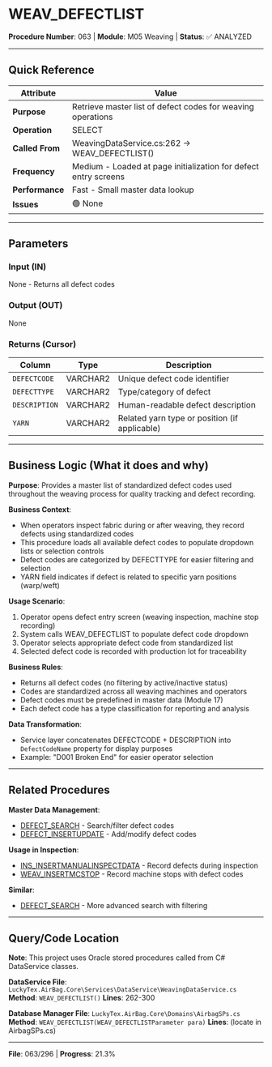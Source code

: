 # WEAV_DEFECTLIST

**Procedure Number**: 063 | **Module**: M05 Weaving | **Status**: ✅ ANALYZED

---

## Quick Reference

| Attribute | Value |
|-----------|-------|
| **Purpose** | Retrieve master list of defect codes for weaving operations |
| **Operation** | SELECT |
| **Called From** | WeavingDataService.cs:262 → WEAV_DEFECTLIST() |
| **Frequency** | Medium - Loaded at page initialization for defect entry screens |
| **Performance** | Fast - Small master data lookup |
| **Issues** | 🟢 None |

---

## Parameters

### Input (IN)

None - Returns all defect codes

### Output (OUT)

None

### Returns (Cursor)

| Column | Type | Description |
|--------|------|-------------|
| `DEFECTCODE` | VARCHAR2 | Unique defect code identifier |
| `DEFECTTYPE` | VARCHAR2 | Type/category of defect |
| `DESCRIPTION` | VARCHAR2 | Human-readable defect description |
| `YARN` | VARCHAR2 | Related yarn type or position (if applicable) |

---

## Business Logic (What it does and why)

**Purpose**: Provides a master list of standardized defect codes used throughout the weaving process for quality tracking and defect recording.

**Business Context**:
- When operators inspect fabric during or after weaving, they record defects using standardized codes
- This procedure loads all available defect codes to populate dropdown lists or selection controls
- Defect codes are categorized by DEFECTTYPE for easier filtering and selection
- YARN field indicates if defect is related to specific yarn positions (warp/weft)

**Usage Scenario**:
1. Operator opens defect entry screen (weaving inspection, machine stop recording)
2. System calls WEAV_DEFECTLIST to populate defect code dropdown
3. Operator selects appropriate defect code from standardized list
4. Selected defect code is recorded with production lot for traceability

**Business Rules**:
- Returns all defect codes (no filtering by active/inactive status)
- Codes are standardized across all weaving machines and operators
- Defect codes must be predefined in master data (Module 17)
- Each defect code has a type classification for reporting and analysis

**Data Transformation**:
- Service layer concatenates DEFECTCODE + DESCRIPTION into `DefectCodeName` property for display purposes
- Example: "D001 Broken End" for easier operator selection

---

## Related Procedures

**Master Data Management**:
- [DEFECT_SEARCH](../17_Master_Data/DEFECT_SEARCH.md) - Search/filter defect codes
- [DEFECT_INSERTUPDATE](../17_Master_Data/DEFECT_INSERTUPDATE.md) - Add/modify defect codes

**Usage in Inspection**:
- [INS_INSERTMANUALINSPECTDATA](../08_Inspection/INS_INSERTMANUALINSPECTDATA.md) - Record defects during inspection
- [WEAV_INSERTMCSTOP](./WEAV_INSERTMCSTOP.md) - Record machine stops with defect codes

**Similar**:
- [DEFECT_SEARCH](../17_Master_Data/DEFECT_SEARCH.md) - More advanced search with filtering

---

## Query/Code Location

**Note**: This project uses Oracle stored procedures called from C# DataService classes.

**DataService File**: `LuckyTex.AirBag.Core\Services\DataService\WeavingDataService.cs`
**Method**: `WEAV_DEFECTLIST()`
**Lines**: 262-300

**Database Manager File**: `LuckyTex.AirBag.Core\Domains\AirbagSPs.cs`
**Method**: `WEAV_DEFECTLIST(WEAV_DEFECTLISTParameter para)`
**Lines**: (locate in AirbagSPs.cs)

---

**File**: 063/296 | **Progress**: 21.3%
